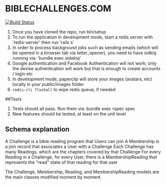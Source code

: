BIBLECHALLENGES.COM
==================

[![Build
Status](https://magnum.travis-ci.com/biblesforamerica/biblechallenges.svg?token=FPGcoGHoxfQhf2jcpsha&branch=master)](https://magnum.travis-ci.com/biblesforamerica/biblechallenges)

1. Once you have cloned the repo, run bin/setup
2. To run the application in development mode, start a redis server with 'redis-server' then run 'rails s'  
3. In order to process background jobs such as sending emails (which will be opened in a browser tab via letter_opener), you need to have sidkiq running via: 'bundle exec sidekiq'
3. Google authentication and Facebook Authentication will not work; only the devise authentication will work but that is enough to create accounts / login etc
4. In development mode, paperclip will store your images (avatars, etc) locally in your public/images folder
5. `redis-cli flushall` to wipe redis queue, if needed

##Tests

1. Tests should all pass.  Run them via:  bundle exec rspec spec
2. New features should be tested, at least on the unit level

## Schema explanation

A Challenge is a bible reading program that Users can join
A Membership is a join record that associates a User with a Challenge
Each Challenge has many Readings, which are the chapters covered by that Challenge
For every Reading in a Challenge, for every User, there is a MembershipReading that represents the "read" state of that reading for that user

The Challenge, Membership, Reading, and MembershipReading models are the main classes modified moment by moment.

